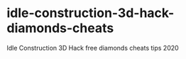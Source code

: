# idle-construction-3d-hack-diamonds-cheats
Idle Construction 3D Hack free diamonds cheats tips 2020
